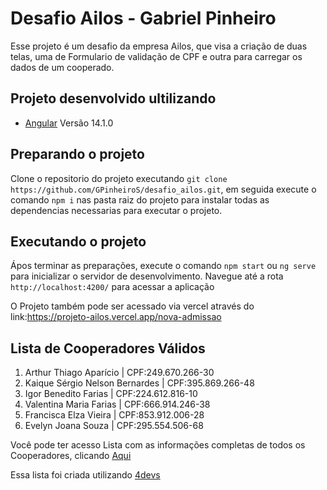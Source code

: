 # Desafio Ailos - Gabriel Pinheiro

 Esse projeto é um desafio da empresa Ailos, que visa a criação de duas telas, uma de Formulario de validação de CPF e outra para carregar os dados de um cooperado.


## Projeto desenvolvido ultilizando

- [Angular](https://angular.io/docs) Versão 14.1.0

## Preparando o projeto

Clone o repositorio do projeto executando `git clone https://github.com/GPinheiroS/desafio_ailos.git`, em seguida execute o comando `npm i` nas pasta raiz do projeto para instalar todas as dependencias necessarias para executar o projeto.

## Executando o projeto

Ápos terminar as preparações, execute o comando `npm start` ou  `ng serve` para inicializar o servidor de desenvolvimento. Navegue até a rota `http://localhost:4200/` para acessar a aplicação

O Projeto também pode ser acessado via vercel através do link:https://projeto-ailos.vercel.app/nova-admissao

## Lista de Cooperadores Válidos 

1. Arthur Thiago Aparício | CPF:249.670.266-30
2. Kaique Sérgio Nelson Bernardes | CPF:395.869.266-48
3. Igor Benedito Farias | CPF:224.612.816-10
4. Valentina Maria Farias | CPF:666.914.246-38
5. Francisca Elza Vieira | CPF:853.912.006-28
6. Evelyn Joana Souza | CPF:295.554.506-68

Você pode ter acesso Lista com as informações completas de todos os Cooperadores, clicando [Aqui](https://github.com/GPinheiroS/desafio_ailos/blob/main/src/data/pessoas.json)

Essa lista foi criada utilizando [4devs](https://www.4devs.com.br/gerador_de_pessoas)


